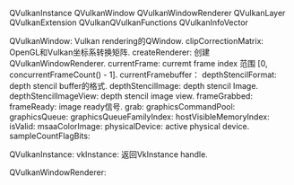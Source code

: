 QVulkanInstance 
QVulkanWindow
QVulkanWindowRenderer
QVulkanLayer
QVulkanExtension
QVulkanQVulkanFunctions
QVulkanInfoVector

QVulkanWindow: Vulkan rendering的QWindow.
    clipCorrectionMatrix: OpenGL和Vulkan坐标系转换矩阵.
    createRenderer: 创建QVulkanWindowRenderer.
    currentFrame: curremt frame index 范围 [0, concurrentFrameCount() - 1].
    currentFramebuffer： 
    depthStencilFormat:  depth stencil buffer的格式.
    depthStencilImage:   depth stencil Image.
    depthStencilImageView:   depth stencil image view.
    frameGrabbed:
    frameReady: image ready信号.
    grab:
    graphicsCommandPool:
    graphicsQueue:
    graphicsQueueFamilyIndex:
    hostVisibleMemoryIndex:
    isValid:
    msaaColorImage:
    physicalDevice: active physical device.
    sampleCountFlagBits:

QVulkanInstance:
    vkInstance: 返回VkInstance handle.

QVulkanWindowRenderer: